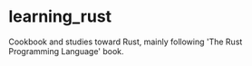 # learning_rust
Cookbook and studies toward Rust, mainly following 'The Rust Programming Language' book.
